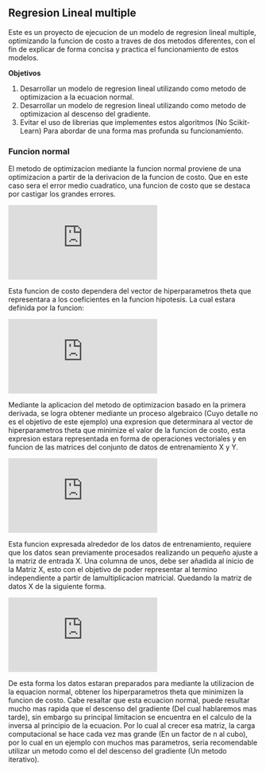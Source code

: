 ## Regresion Lineal multiple

Este es un proyecto de ejecucion de un modelo de regresion lineal multiple, optimizando la funcion de costo a traves de dos metodos diferentes,
con el fin de explicar de forma concisa y practica el funcionamiento de estos modelos.

**Objetivos**
1. Desarrollar un modelo de regresion lineal utilizando como metodo de optimizacion a la ecuacion normal.
2. Desarrollar un modelo de regresion lineal utilizando como metodo de optimizacion al descenso del gradiente.
3. Evitar el uso de librerias que implementes estos algoritmos (No Scikit-Learn) Para abordar de una forma mas profunda su funcionamiento.

### Funcion normal

El metodo de optimizacion mediante la funcion normal proviene de una optimizacion a partir de la derivacion de la funcion de costo. Que en este caso sera el error medio cuadratico, una funcion de costo que se destaca por castigar los grandes errores.

![Error](https://latex.codecogs.com/svg.latex?%5Cfn_cm%20J%28%5Ctheta%29%20%3D%20%5Csum_%7Bi%3D1%7D%5E%7Bn%7D%28h%28x_%7Bi%7D%29%20-%20y_%7Bi%7D%29%5E2)

Esta funcion de costo dependera del vector de hiperparametros theta que representara a los coeficientes en la funcion hipotesis. La cual estara definida por la funcion:

![Hipotesis](https://latex.codecogs.com/svg.latex?%5Cfn_cm%20h%28x%29%3D%20X%5Ctheta%5E%7BT%7D)

Mediante la aplicacion del metodo de optimizacion basado en la primera derivada, se logra obtener mediante un proceso algebraico (Cuyo detalle no es el objetivo de este ejemplo) una expresion que determinara al vector de hiperparametros theta que minimize el valor de la funcion de costo, esta expresion estara representada en forma de operaciones vectoriales y en funcion de las matrices del conjunto de datos de entrenamiento X y Y.

![Ecuacion Normal](https://latex.codecogs.com/svg.latex?%5Ctheta%20%3D%20%28X%5E%7BT%7DX%29%5E%7B-1%7DX%5E%7BT%7DY)

Esta funcion expresada alrededor de los datos de entrenamiento, requiere que los datos sean previamente procesados realizando un pequeño ajuste a la matriz de entrada X. Una columna de unos, debe ser añadida al inicio de la Matriz X, esto con el objetivo de poder representar al termino independiente a partir de lamultiplicacion matricial. Quedando la matriz de datos X de la siguiente forma.

![Matriz X](https://latex.codecogs.com/svg.latex?X%20%3D%20%5Cbegin%7Bbmatrix%7D%201%20%26%20x_%7B11%7D%20%26%20x_%7B12%7D%20%26%20x_%7B13%7D%20%26%20...%20%26%20x_%7B1n%7D%5C%5C%201%20%26%20x_%7B21%7D%20%26%20x_%7B22%7D%20%26%20x_%7B23%7D%20%26%20...%20%26%20x_%7B2n%7D%20%5C%5C%201%20%26%20x_%7B31%7D%20%26%20x_%7B32%7D%20%26%20x_%7B33%7D%20%26%20...%20%26%20x_%7B3n%7D%5C%5C%20%3A%20%26%20%3A%20%26%20%3A%20%26%20%3A%20%26%20%3A%20%26%20%3A%5C%5C%201%20%26%20x_%7Bm1%7D%20%26%20x_%7Bm2%7D%20%26%20x_%7Bm3%7D%20%26%20...%20%26%20x_%7Bmn%7D%20%5Cend%7Bbmatrix%7D)

De esta forma los datos estaran preparados para mediante la utilizacion de la equacion normal, obtener los hiperparametros theta que minimizen la funcion de costo. Cabe resaltar que esta ecuacion normal, puede resultar mucho mas rapida que el descenso del gradiente (Del cual hablaremos mas tarde), sin embargo su principal limitacion se encuentra en el calculo de la inversa al principio de la ecuacion. Por lo cual al crecer esa matriz, la carga computacional se hace cada vez mas grande (En un factor de n al cubo), por lo cual en un ejemplo con muchos mas parametros, seria recomendable utilizar un metodo como el del descenso del gradiente (Un metodo iterativo).


